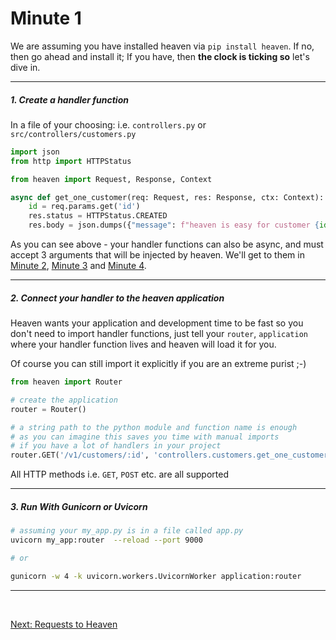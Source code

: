 # Minute 1
We are assuming you have installed heaven via `pip install heaven`. If no, then go ahead and install it; If you have, then **the clock is ticking so** let's dive in.

----------------------

##### 1. Create a handler function

In a file of your choosing: i.e. `controllers.py` or `src/controllers/customers.py`
```python
import json
from http import HTTPStatus

from heaven import Request, Response, Context

async def get_one_customer(req: Request, res: Response, ctx: Context):
	id = req.params.get('id')
	res.status = HTTPStatus.CREATED
	res.body = json.dumps({"message": f"heaven is easy for customer {id}"})
```

As you can see above - your handler functions can also be async, and must accept 3 arguments that will be injected by heaven. We'll get to
them in [Minute 2](request.md), [Minute 3](response.md) and [Minute 4](context.md).

-----------------------

##### 2. Connect your handler to the heaven application

Heaven wants your application and development time to be fast so you don't need to import handler functions, just
tell your `router`, `application` where your handler function lives and heaven will load it for you.

Of course you can still import it explicitly if you are an extreme purist ;-)

```python
from heaven import Router

# create the application
router = Router()

# a string path to the python module and function name is enough
# as you can imagine this saves you time with manual imports
# if you have a lot of handlers in your project
router.GET('/v1/customers/:id', 'controllers.customers.get_one_customer')
```

All HTTP methods i.e. `GET`, `POST` etc. are all supported

-----------------------

##### 3. Run With Gunicorn or Uvicorn

```sh
# assuming your my_app.py is in a file called app.py
uvicorn my_app:router  --reload --port 9000

# or

gunicorn -w 4 -k uvicorn.workers.UvicornWorker application:router
```

-----------------------

&nbsp;

[Next: Requests to Heaven](request.md)
